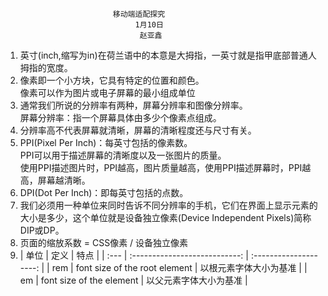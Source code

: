                             移动端适配探究
                                 1月10日
                                  赵亚鑫
1. 英寸(inch,缩写为in)在荷兰语中的本意是大拇指，一英寸就是指甲底部普通人拇指的宽度。  
2. 像素即一个小方块，它具有特定的位置和颜色。  
   像素可以作为图片或电子屏幕的最小组成单位  
3. 通常我们所说的分辨率有两种，屏幕分辨率和图像分辨率。  
   屏幕分辨率：指一个屏幕具体由多少个像素点组成。  
4. 分辨率高不代表屏幕就清晰，屏幕的清晰程度还与尺寸有关。  
5. PPI(Pixel Per Inch)：每英寸包括的像素数。  
   PPI可以用于描述屏幕的清晰度以及一张图片的质量。  
   使用PPI描述图片时，PPI越高，图片质量越高，使用PPI描述屏幕时，PPI越高，屏幕越清晰。  
6. DPI(Dot Per Inch)：即每英寸包括的点数。  
7. 我们必须用一种单位来同时告诉不同分辨率的手机，它们在界面上显示元素的大小是多少，这个单位就是设备独立像素(Device Independent Pixels)简称DIP或DP。  
8. 页面的缩放系数 = CSS像素 / 设备独立像素  
9. | 单位 |             定义              |          特点          |
  | :--- | :---------------------------: | :--------------------: |
  | rem  | font size of the root element | 以根元素字体大小为基准 |
  | em   |   font size of the element    | 以父元素字体大小为基准 |






